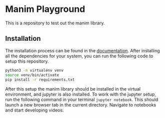# Manim Playground

This is a repository to test out the manim library.

## Installation

The installation process can be found in the
[documentation](https://www.manim.community/). After installing all the
dependencies for your system, you can run the following code to setup this
repository.

```bash
python3 -m virtualenv venv
source venv/bin/activate
pip install -r requirements.txt
```

After this setup the manim library should be installed in the virtual
environment, and jupyter is also installed. To work with the jupyter setup, run
the following command in your terminal `jupyter notebook`. This should launch a
new browser tab in the current directory. Navigate to notebooks and start
developing videos.
